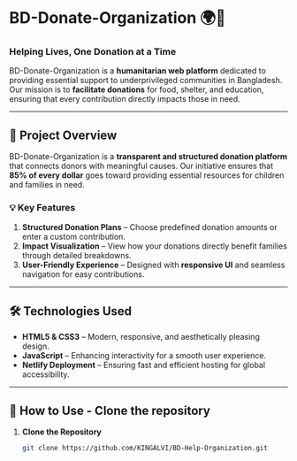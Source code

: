 # BD-Donate-Organization 🌍💖

### **Helping Lives, One Donation at a Time**

BD-Donate-Organization is a **humanitarian web platform** dedicated to providing essential support to underprivileged communities in Bangladesh. Our mission is to **facilitate donations** for food, shelter, and education, ensuring that every contribution directly impacts those in need.

---

## 🌟 **Project Overview**

BD-Donate-Organization is a **transparent and structured donation platform** that connects donors with meaningful causes. Our initiative ensures that **85% of every dollar** goes toward providing essential resources for children and families in need.

### 💡 **Key Features**

1. **Structured Donation Plans** – Choose predefined donation amounts or enter a custom contribution.
2. **Impact Visualization** – View how your donations directly benefit families through detailed breakdowns.
3. **User-Friendly Experience** – Designed with **responsive UI** and seamless navigation for easy contributions.

---

## 🛠️ **Technologies Used**

- **HTML5 & CSS3** – Modern, responsive, and aesthetically pleasing design.
- **JavaScript** – Enhancing interactivity for a smooth user experience.
- **Netlify Deployment** – Ensuring fast and efficient hosting for global accessibility.

---

## 🎯 **How to Use - Clone the repository**

1. **Clone the Repository**

   ```sh
   git clone https://github.com/KINGALVI/BD-Help-Organization.git
